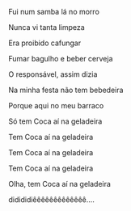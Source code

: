 Fui num samba lá no morro

Nunca vi tanta limpeza

Era proibido cafungar

Fumar bagulho e beber cerveja


O responsável, assim dizia

Na minha festa não tem bebedeira

Porque aqui no meu barraco

Só tem Coca aí na geladeira


Tem Coca aí na geladeira

Tem Coca aí na geladeira

Tem Coca aí na geladeira

Olha, tem Coca aí na geladeira




didididiêêêêêêêêêêêêê....
